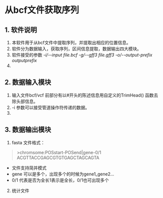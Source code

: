 # 从bcf文件获取序列
## 1. 软件说明
1. 本软件用于从bcf文件中提取序列，并提取出相应的位置信息。
2. 软件分为数据输入，获取序列，区间信息提取，数据输出四大模块。
3. 软件接受的参数 *-i/--input file.bcf -g/--gff3 file.gff3
   -o/--output-prefix outputprefix*
4. 

## 2. 数据输入模块
1. 输入文件bcf/vcf 前部分有以#开头的陈述信息用自定义的TrimHead() 
函数去除头部信息。
2. -i 参数可以接受管道操作符传递的数据。  
3.  


## 3. 数据输出模块
1. fasta 文件格式：  
> \>chromsome:POSstart-POSend|gene-0/1
ACGTTACCGAGCGTGTGAGCTAGCAGTA  

   * 文件支持简并模式  
   * gene 可以是多个，出现多个的时候为gene1_gene2...
   * 0/1 代表是否为全长1表示是全长，0/1也可出现多个
2. 统计文件